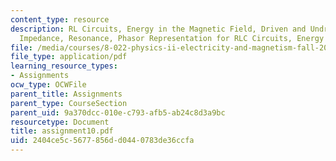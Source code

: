 ```yaml
---
content_type: resource
description: RL Circuits, Energy in the Magnetic Field, Driven and Undriven RLC Circuits,
  Impedance, Resonance, Phasor Representation for RLC Circuits, Energy and Power Dissipation.
file: /media/courses/8-022-physics-ii-electricity-and-magnetism-fall-2002/2404ce5c5677856dd0440783de36ccfa_assignment10.pdf
file_type: application/pdf
learning_resource_types:
- Assignments
ocw_type: OCWFile
parent_title: Assignments
parent_type: CourseSection
parent_uid: 9a370dcc-010e-c793-afb5-ab24c8d3a9bc
resourcetype: Document
title: assignment10.pdf
uid: 2404ce5c-5677-856d-d044-0783de36ccfa
---
```

